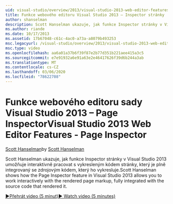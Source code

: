 ```yaml
---
uid: visual-studio/overview/2013/visual-studio-2013-web-editor-features-page-inspector
title: Funkce webového editoru Visual Studio 2013 – Inspector stránky | Microsoft Docs
author: shanselman
description: Scott Hanselman ukazuje, jak funkce Inspector stránky v Visual Studio 2013 umožňuje interaktivně pracovat s vykresleným kódem stránky, který je plně integrovaný w...
ms.author: riande
ms.date: 10/17/2013
ms.assetid: 17b67048-c61c-4ac0-a73a-a8079b493253
msc.legacyurl: /visual-studio/overview/2013/visual-studio-2013-web-editor-features-page-inspector
msc.type: video
ms.openlocfilehash: aa6a01a37b6f39f87e2b77d351b221aee415a3c5
ms.sourcegitcommit: e7e91932a6e91a63e2e46417626f39d6b244a3ab
ms.translationtype: MT
ms.contentlocale: cs-CZ
ms.lasthandoff: 03/06/2020
ms.locfileid: "78622708"
---
```

# <a name="visual-studio-2013-web-editor-features---page-inspector"></a><span data-ttu-id="aef76-103">Funkce webového editoru sady Visual Studio 2013 – Page Inspector</span><span class="sxs-lookup"><span data-stu-id="aef76-103">Visual Studio 2013 Web Editor Features - Page Inspector</span></span>

<span data-ttu-id="aef76-104">[Scott Hanselman](https://github.com/shanselman)</span><span class="sxs-lookup"><span data-stu-id="aef76-104">by [Scott Hanselman](https://github.com/shanselman)</span></span>

<span data-ttu-id="aef76-105">Scott Hanselman ukazuje, jak funkce Inspector stránky v Visual Studio 2013 umožňuje interaktivně pracovat s vykresleným kódem stránky, který je plně integrovaný se zdrojovým kódem, který ho vykresluje.</span><span class="sxs-lookup"><span data-stu-id="aef76-105">Scott Hanselman shows how the Page Inspector feature in Visual Studio 2013 allows you to work interactively with the rendered page markup, fully integrated with the source code that rendered it.</span></span>

[<span data-ttu-id="aef76-106">&#9654;Přehrát video (5 minut)</span><span class="sxs-lookup"><span data-stu-id="aef76-106">&#9654; Watch video (5 minutes)</span></span>](https://channel9.msdn.com/Blogs/ASP-NET-Site-Videos/visual-studio-2013-web-editor-features-page-inspector)

